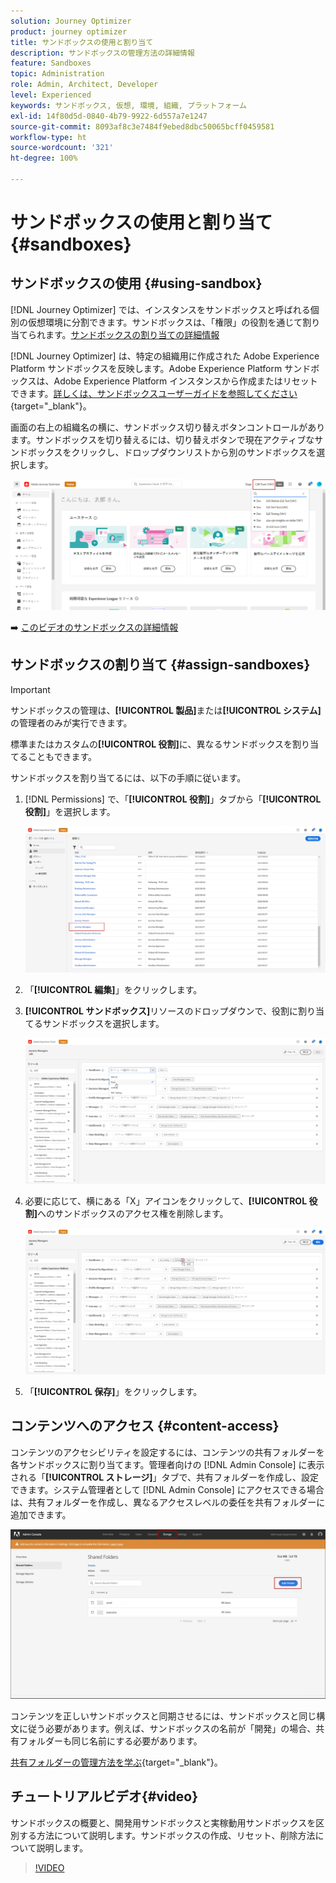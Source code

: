 ```yaml
---
solution: Journey Optimizer
product: journey optimizer
title: サンドボックスの使用と割り当て
description: サンドボックスの管理方法の詳細情報
feature: Sandboxes
topic: Administration
role: Admin, Architect, Developer
level: Experienced
keywords: サンドボックス, 仮想, 環境, 組織, プラットフォーム
exl-id: 14f80d5d-0840-4b79-9922-6d557a7e1247
source-git-commit: 8093af8c3e7484f9ebed8dbc50065bcff0459581
workflow-type: ht
source-wordcount: '321'
ht-degree: 100%

---
```


# サンドボックスの使用と割り当て {#sandboxes}

## サンドボックスの使用 {#using-sandbox}

[!DNL Journey Optimizer] では、インスタンスをサンドボックスと呼ばれる個別の仮想環境に分割できます。サンドボックスは、「権限」の役割を通じて割り当てられます。[サンドボックスの割り当ての詳細情報](permissions.md#create-product-profile)

[!DNL Journey Optimizer] は、特定の組織用に作成された Adobe Experience Platform サンドボックスを反映します。Adobe Experience Platform サンドボックスは、Adobe Experience Platform インスタンスから作成またはリセットできます。[詳しくは、サンドボックスユーザーガイドを参照してください](https://experienceleague.adobe.com/docs/experience-platform/sandbox/ui/user-guide.html?lang=ja){target="_blank"}。

画面の右上の組織名の横に、サンドボックス切り替えボタンコントロールがあります。サンドボックスを切り替えるには、切り替えボタンで現在アクティブなサンドボックスをクリックし、ドロップダウンリストから別のサンドボックスを選択します。

![](assets/sandbox_5.png)

➡️ [このビデオのサンドボックスの詳細情報](#video)

## サンドボックスの割り当て {#assign-sandboxes}

>[!IMPORTANT]
>
> サンドボックスの管理は、**[!UICONTROL 製品]**&#x200B;または&#x200B;**[!UICONTROL システム]**&#x200B;の管理者のみが実行できます。

標準またはカスタムの&#x200B;**[!UICONTROL 役割]**&#x200B;に、異なるサンドボックスを割り当てることもできます。

サンドボックスを割り当てるには、以下の手順に従います。

1. [!DNL Permissions] で、「**[!UICONTROL 役割]**」タブから「**[!UICONTROL 役割]**」を選択します。

   ![](assets/sandbox_1.png)

1. 「**[!UICONTROL 編集]**」をクリックします。

1. **[!UICONTROL サンドボックス]**&#x200B;リソースのドロップダウンで、役割に割り当てるサンドボックスを選択します。

   ![](assets/sandbox_3.png)

1. 必要に応じて、横にある「X」アイコンをクリックして、**[!UICONTROL 役割]**&#x200B;へのサンドボックスのアクセス権を削除します。

   ![](assets/sandbox_4.png)

1. 「**[!UICONTROL 保存]**」をクリックします。

## コンテンツへのアクセス {#content-access}

コンテンツのアクセシビリティを設定するには、コンテンツの共有フォルダーを各サンドボックスに割り当てます。管理者向けの [!DNL Admin Console] に表示される「**[!UICONTROL ストレージ]**」タブで、共有フォルダーを作成し、設定できます。システム管理者として [!DNL Admin Console] にアクセスできる場合は、共有フォルダーを作成し、異なるアクセスレベルの委任を共有フォルダーに追加できます。

![](assets/do-not-localize/content_access.png)

コンテンツを正しいサンドボックスと同期させるには、サンドボックスと同じ構文に従う必要があります。例えば、サンドボックスの名前が「開発」の場合、共有フォルダーも同じ名前にする必要があります。

[共有フォルダーの管理方法を学ぶ](https://helpx.adobe.com/jp/enterprise/admin-guide.html/enterprise/using/adobe-asset-link.ug.html){target="_blank"}。

## チュートリアルビデオ{#video}

サンドボックスの概要と、開発用サンドボックスと実稼動用サンドボックスを区別する方法について説明します。サンドボックスの作成、リセット、削除方法について説明します。

>[!VIDEO](https://video.tv.adobe.com/v/3416784?quality=12&captions=jpn)